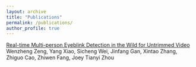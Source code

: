 ```yaml
---
layout: archive
title: "Publications"
permalink: /publications/
author_profile: true
---
```


<!-- {% if author.googlescholar %}
  You can also find my articles on <u><a href="{{author.googlescholar}}">my Google Scholar profile</a>.</u>
{% endif %}

{% include base_path %}

{% for post in site.publications reversed %}
  {% include archive-single.html %}
{% endfor %} -->


[Real-time Multi-person Eyeblink Detection in the Wild for Untrimmed Video](https://openaccess.thecvf.com/content/CVPR2023/papers/Zeng_Real-Time_Multi-Person_Eyeblink_Detection_in_the_Wild_for_Untrimmed_Video_CVPR_2023_paper.pdf)
Wenzheng Zeng, Yang Xiao, Sicheng Wei, Jinfang Gan, Xintao Zhang, Zhiguo Cao, Zhiwen Fang, Joey Tianyi Zhou
